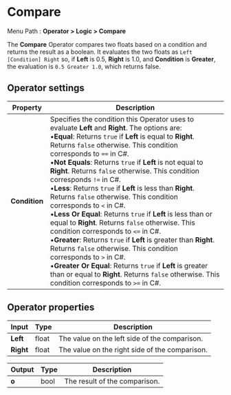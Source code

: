 # Compare

Menu Path : **Operator > Logic > Compare**

The **Compare** Operator compares two floats based on a condition and returns the result as a boolean. It evaluates the two floats as `Left [Condition] Right` so, if **Left** is 0.5, **Right** is 1.0, and **Condition** is **Greater**, the evaluation is `0.5 Greater 1.0`, which returns false.

## Operator settings

| **Property**  | **Description**                                              |
| ------------- | ------------------------------------------------------------ |
| **Condition** | Specifies the condition this Operator uses to evaluate **Left** and **Right**. The options are:<br/>&#8226;**Equal**: Returns `true` if **Left** is equal to **Right**. Returns `false` otherwise. This condition corresponds to `==` in C#.<br/>&#8226;**Not Equals**: Returns `true` if **Left** is not equal to **Right**. Returns `false` otherwise. This condition corresponds `!=` in C#.<br/>&#8226;**Less**: Returns `true` if **Left** is less than **Right**. Returns `false` otherwise. This condition corresponds to `<` in C#.<br/>&#8226;**Less Or Equal**: Returns `true` if **Left** is less than or equal to **Right**. Returns `false` otherwise. This condition corresponds to `<=` in C#.<br/>&#8226;**Greater**: Returns `true` if **Left** is greater than **Right**. Returns `false` otherwise. This condition corresponds to `>` in C#.<br/>&#8226;**Greater Or Equal**: Returns `true` if **Left** is greater than or equal to **Right**. Returns `false` otherwise. This condition corresponds to `>=` in C#. |

## Operator properties

| **Input** | **Type** | **Description**                                |
| --------- | -------- | ---------------------------------------------- |
| **Left**  | float    | The value on the left side of the comparison.  |
| **Right** | float    | The value on the right side of the comparison. |

| **Output** | **Type** | **Description**               |
| ---------- | -------- | ----------------------------- |
| **o**      | bool     | The result of the comparison. |
